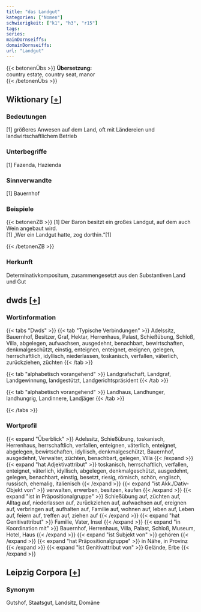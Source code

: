 ```yaml
---
title: "das Landgut"
kategorien: ["Nomen"]
schwierigkeit: ["k1", "h3", "r15"]
tags:
series:
mainDornseiffs:
domainDornseiffs:
url: "Landgut"
---
```


{{< betonenÜbs >}}
**Übersetzung:**  
country  estate, country seat, manor  
{{< /betonenÜbs >}}

## Wiktionary [[+](https://de.wiktionary.org/wiki/Landgut)]

### Bedeutungen
[1] größeres Anwesen auf dem Land, oft mit Ländereien und landwirtschaftlichem Betrieb  

### Unterbegriffe
[1] Fazenda, Hazienda  

### Sinnverwandte
[1] Bauernhof  

### Beispiele
{{< betonenZB >}}
[1] Der Baron besitzt ein großes Landgut, auf dem auch Wein angebaut wird.  
[1] „Wer ein Landgut hatte, zog dorthin.“[1]  

{{< /betonenZB >}}
### Herkunft
Determinativkompositum, zusammengesetzt aus den Substantiven Land und Gut  



## dwds [[+](https://www.dwds.de/wb/Landgut)]

### Wortinformation
{{< tabs "Dwds" >}}
{{< tab "Typische Verbindungen" >}}
Adelssitz, Bauernhof, Besitzer, Graf, Hektar, Herrenhaus, Palast, Schießübung, Schloß, Villa, abgelegen, aufwachsen, ausgedehnt, benachbart, bewirtschaften, denkmalgeschützt, einstig, enteignen, enteignet, ereignen, gelegen, herrschaftlich, idyllisch, niederlassen, toskanisch, verfallen, väterlich, zurückziehen, züchten
{{< /tab >}}

{{< tab "alphabetisch vorangehend" >}}
Landgrafschaft, Landgraf, Landgewinnung, landgestützt, Landgerichtspräsident
{{< /tab >}}

{{< tab "alphabetisch vorangehend" >}}
Landhaus, Landhunger, landhungrig, Landinnere, Landjäger
{{< /tab >}}

{{< /tabs >}}

### Wortprofil
{{< expand "Überblick" >}} Adelssitz, Schießübung, toskanisch, Herrenhaus, herrschaftlich, verfallen, enteignen, väterlich, enteignet, abgelegen, bewirtschaften, idyllisch, denkmalgeschützt, Bauernhof, ausgedehnt, Verwalter, züchten, benachbart, gelegen, Villa {{< /expand >}}
{{< expand "hat Adjektivattribut" >}} toskanisch, herrschaftlich, verfallen, enteignet, väterlich, idyllisch, abgelegen, denkmalgeschützt, ausgedehnt, gelegen, benachbart, einstig, besetzt, riesig, römisch, schön, englisch, russisch, ehemalig, italienisch {{< /expand >}}
{{< expand "ist Akk./Dativ-Objekt von" >}} verwalten, erwerben, besitzen, kaufen {{< /expand >}}
{{< expand "ist in Präpositionalgruppe" >}} Schießübung auf, züchten auf, Alltag auf, niederlassen auf, zurückziehen auf, aufwachsen auf, ereignen auf, verbringen auf, aufhalten auf, Familie auf, wohnen auf, leben auf, Leben auf, feiern auf, treffen auf, ziehen auf {{< /expand >}}
{{< expand "hat Genitivattribut" >}} Familie, Vater, Insel {{< /expand >}}
{{< expand "in Koordination mit" >}} Bauernhof, Herrenhaus, Villa, Palast, Schloß, Museum, Hotel, Haus {{< /expand >}}
{{< expand "ist Subjekt von" >}} gehören {{< /expand >}}
{{< expand "hat Präpositionalgruppe" >}} in Nähe, in Provinz {{< /expand >}}
{{< expand "ist Genitivattribut von" >}} Gelände, Erbe {{< /expand >}}

## Leipzig Corpora [[+](https://corpora.uni-leipzig.de/en/res?word=Landgut&corpusId=deu_newscrawl-public_2018)]


### Synonym
Gutshof, Staatsgut, Landsitz, Domäne

